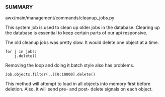 ### SUMMARY

awx/main/management/commands/cleanup_jobs.py

This system job is used to clean up older jobs in the database. Clearing up the database is essential to keep certain parts of our api responsive.

The old cleanup jobs was pretty slow. It would delete one object at a time.

```
for j in jobs:
    j.delete()
```

Removing the loop and doing it batch style also has problems.

`Job.objects.filter(..)[0:10000].delete()`

This method will attempt to load in all objects into memory first before deletion. Also, it will send pre- and post- delete signals on each object.


